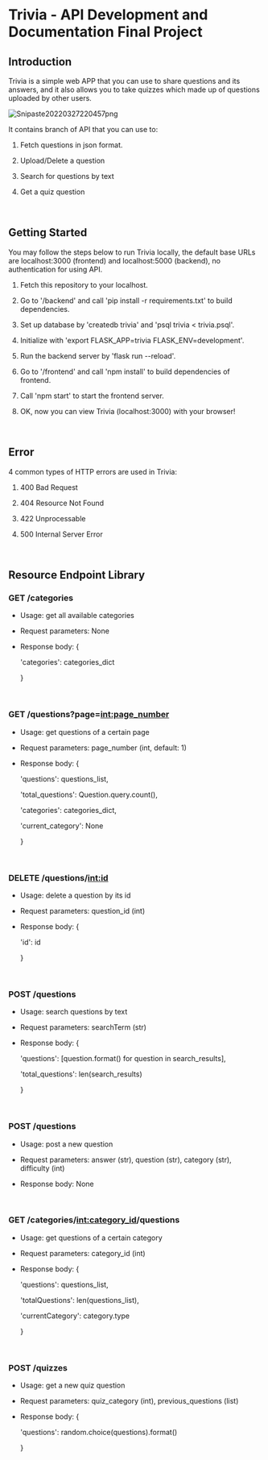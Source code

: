 # Trivia - API Development and Documentation Final Project

## Introduction

Trivia is a simple web APP that you can use to share questions and its answers, and it also allows you to take quizzes which made up of questions uploaded by other users.

![Snipaste20220327220457png](https://raw.githubusercontent.com/Ryderxxx/ImageWarehouseofMarkText/main/2022/03/27-22-08-01-Snipaste_2022-03-27_22-04-57.png)

It contains branch of API that you can use to:

1. Fetch questions in json format.
  
2. Upload/Delete a question
  
3. Search for questions by text
  
4. Get a quiz question
  
<br>

## Getting Started

You may follow the steps below to run Trivia locally, the default base URLs are localhost:3000 (frontend) and localhost:5000 (backend), no authentication for using API.

1. Fetch this repository to your localhost.
  
2. Go to '/backend' and call 'pip install -r requirements.txt' to build dependencies.
  
3. Set up database by 'createdb trivia' and 'psql trivia < trivia.psql'.
  
4. Initialize with 'export FLASK_APP=trivia FLASK_ENV=development'.
  
5. Run the backend server by 'flask run --reload'.
  
6. Go to '/frontend' and call 'npm install' to build dependencies of frontend.
  
7. Call 'npm start' to start the frontend server.
  
8. OK, now you can view Trivia (localhost:3000) with your browser!
    
<br>

## Error

4 common types of HTTP errors are used in Trivia:

1. 400 Bad Request
  
2. 404 Resource Not Found
  
3. 422 Unprocessable
  
4. 500 Internal Server Error
    
<br>

## Resource Endpoint Library

### GET /categories

- Usage: get all available categories
  
- Request parameters: None
  
- Response body: {
  
  'categories': categories_dict
  
  }
    
<br>

### GET /questions?page=<int:page_number>

- Usage: get questions of a certain page
  
- Request parameters: page_number (int, default: 1)
  
- Response body: {
  
  'questions': questions_list,
  
  'total_questions': Question.query.count(),
  
  'categories': categories_dict,
  
  'current_category': None
  
  }
    
<br>

### DELETE /questions/<int:id>

- Usage: delete a question by its id
  
- Request parameters: question_id (int)
  
- Response body: {
  
  'id': id
  
  }
  
<br>

### POST /questions

- Usage: search questions by text
  
- Request parameters: searchTerm (str)
  
- Response body: {
  
  'questions': [question.format() for question in search_results],
  
  'total_questions': len(search_results)
  
  }
    
<br>

### POST /questions

- Usage: post a new question
  
- Request parameters: answer (str), question (str), category (str), difficulty (int)
  
- Response body: None
    
<br>

### GET /categories/<int:category_id>/questions

- Usage: get questions of a certain category
  
- Request parameters: category_id (int)
  
- Response body: {
  
  'questions': questions_list,
  
  'totalQuestions': len(questions_list),
  
  'currentCategory': category.type
  
  }
    
<br>

### POST /quizzes

- Usage: get a new quiz question
  
- Request parameters: quiz_category (int), previous_questions (list)
  
- Response body: {
  
  'questions': random.choice(questions).format()
  
  }
